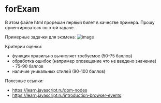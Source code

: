 # forExam
В этом файле html прорешан первый билет в качестве примера. Прошу ориентироваться по этой задаче.

Примерные задачки для экзмена:
![image](https://user-images.githubusercontent.com/79380869/219969238-034232d8-73cc-456b-9a14-48f1f19dc78b.png)

Критерии оценки:
- функция правильно вычисляет требуемое (50-75 баллов)
- обработка ошибок (например оповещение что не введено значение) -  75-90 баллов
- наличие уникальных стилей (90-100 баллов)

Полезные ссылки:
- https://learn.javascript.ru/dom-nodes
- https://learn.javascript.ru/introduction-browser-events
